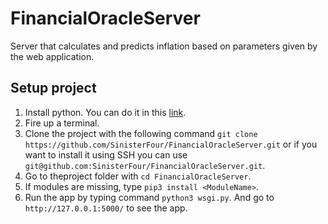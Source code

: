# FinancialOracleServer
Server that calculates and predicts inflation based on parameters given by the web application.

## Setup project
1. Install python. You can do it in this [link](https://www.python.org/downloads/).
2. Fire up a terminal.
3. Clone the project with the following command `git clone https://github.com/SinisterFour/FinancialOracleServer.git` or if you want to install it using SSH you can use `git@github.com:SinisterFour/FinancialOracleServer.git`.
4. Go to theproject folder with `cd FinancialOracleServer`.
5. If modules are missing, type `pip3 install <ModuleName>`.
6. Run the app by typing command `python3 wsgi.py`. And go to `http://127.0.0.1:5000/` to see the app.
